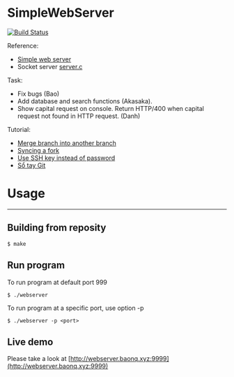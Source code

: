 # SimpleWebServer

[![Build Status](https://travis-ci.org/1412661/SimpleWebServer.svg?branch=master)](https://travis-ci.org/1412661/SimpleWebServer)

Reference:
- [Simple web server](http://blog.abhijeetr.com/2010/04/very-simple-http-server-writen-in-c.html)
- Socket server [server.c](http://www.linuxhowtos.org/data/6/server.c)

Task:
* Fix bugs (Bao)
* Add database and search functions (Akasaka).
* Show capital request on console. Return HTTP/400 when capital request not found in HTTP request. (Danh)

Tutorial:
- [Merge branch into another branch](http://stackoverflow.com/questions/5601931/best-and-safest-way-to-merge-a-git-branch-into-master)
- [Syncing a fork](https://help.github.com/articles/syncing-a-fork/)
- [Use SSH key instead of password](http://stackoverflow.com/questions/1595848/configuring-git-over-ssh-to-login-once)
- [Sổ tay Git](http://rogerdudler.github.io/git-guide/index.vi.html)

# Usage
---------------------

## Building from reposity

    $ make

## Run program

To run program at default port 999

    $ ./webserver
To run program at a specific port, use option -p

    $ ./webserver -p <port>
    
## Live demo

Please take a look at [http://webserver.baonq.xyz:9999](http://webserver.baonq.xyz:9999)
